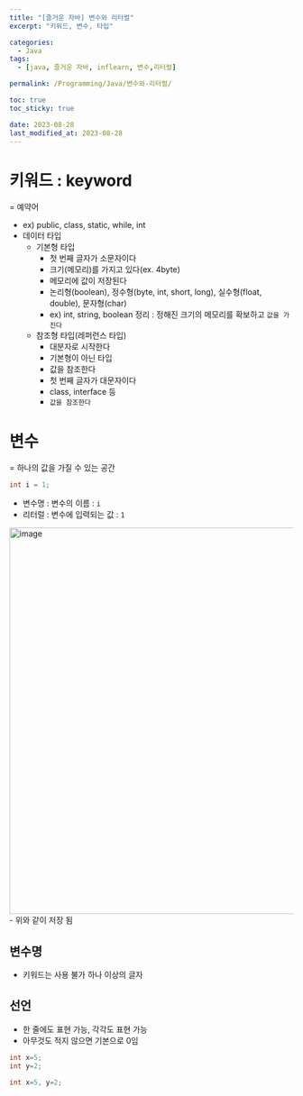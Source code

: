 ```yaml
---
title: "[즐거운 자바] 변수와 리터럴"
excerpt: "키워드, 변수, 타입"

categories:
  - Java
tags:
  - [java, 즐거운 자바, inflearn, 변수,리터럴]

permalink: /Programming/Java/변수와-리터럴/

toc: true
toc_sticky: true

date: 2023-08-28
last_modified_at: 2023-08-28
---
```

# 키워드 : keyword
= 예약어
- ex) public, class, static, while, int
- 데이터 타입
  - 기본형 타입
    - 첫 번째 글자가 소문자이다
    - 크기(메모리)를 가지고 있다(ex. 4byte)
    - 메모리에 값이 저장된다
    - 논리형(boolean), 정수형(byte, int, short, long), 실수형(float, double), 문자형(char)
    - ex) int, string, boolean
    정리 : 정해진 크기의 메모리를 확보하고 `값을 가진다`
  - 참조형 타입(레퍼런스 타입)
    - 대분자로 시작한다
    - 기본형이 아닌 타입
    - 값을 참조한다
    - 첫 번째 글자가 대문자이다
    - class, interface 등
    - `값을 참조한다`

# 변수
= 하나의 값을 가질 수 있는 공간

```java
int i = 1;
```

- 변수명 : 변수의 이름 : `i`
- 리터럴 : 변수에 입력되는 값 : `1`
<img width="686" alt="image" src="https://github.com/choiiis/minimal-mistakes-choiiis-customized/assets/41178045/478651ee-ed1e-43c4-b856-3f616e081624">
- 위와 같이 저장 됨

## 변수명
- 키워드는 사용 불가
하나 이상의 글자

## 선언
- 한 줄에도 표현 가능, 각각도 표현 가능
- 아무것도 적지 않으면 기본으로 0임

```java
int x=5;
int y=2;

int x=5, y=2;
```
